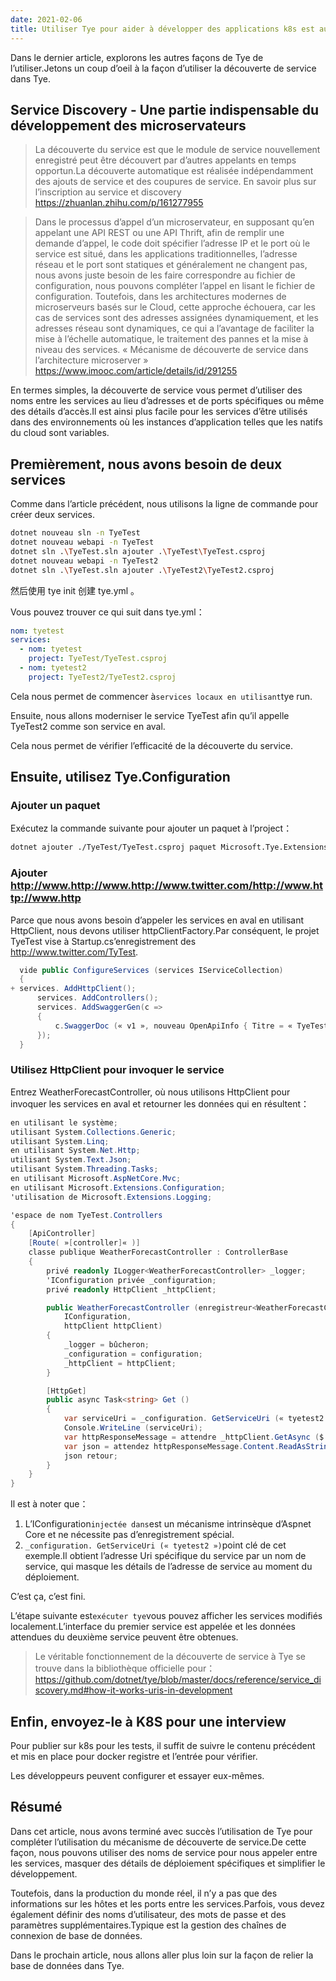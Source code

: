 ```yaml
---
date: 2021-02-06
title: Utiliser Tye pour aider à développer des applications k8s est aussi simple que cela (II)
---
```


Dans le dernier article, explorons les autres façons de Tye de l’utiliser.Jetons un coup d’oeil à la façon d’utiliser la découverte de service dans Tye.

<!-- more -->

<!-- md Header-Newbe-Claptrap.md -->

## Service Discovery - Une partie indispensable du développement des microservateurs

> La découverte du service est que le module de service nouvellement enregistré peut être découvert par d’autres appelants en temps opportun.La découverte automatique est réalisée indépendamment des ajouts de service et des coupures de service. En savoir plus sur l’inscription au service et discovery <https://zhuanlan.zhihu.com/p/161277955>

> Dans le processus d’appel d’un microservateur, en supposant qu’en appelant une API REST ou une API Thrift, afin de remplir une demande d’appel, le code doit spécifier l’adresse IP et le port où le service est situé, dans les applications traditionnelles, l’adresse réseau et le port sont statiques et généralement ne changent pas, nous avons juste besoin de les faire correspondre au fichier de configuration, nous pouvons compléter l’appel en lisant le fichier de configuration. Toutefois, dans les architectures modernes de microserveurs basés sur le Cloud, cette approche échouera, car les cas de services sont des adresses assignées dynamiquement, et les adresses réseau sont dynamiques, ce qui a l’avantage de faciliter la mise à l’échelle automatique, le traitement des pannes et la mise à niveau des services. « Mécanisme de découverte de service dans l’architecture microserver » <https://www.imooc.com/article/details/id/291255>

En termes simples, la découverte de service vous permet d’utiliser des noms entre les services au lieu d’adresses et de ports spécifiques ou même des détails d’accès.Il est ainsi plus facile pour les services d’être utilisés dans des environnements où les instances d’application telles que les natifs du cloud sont variables.

## Premièrement, nous avons besoin de deux services

Comme dans l’article précédent, nous utilisons la ligne de commande pour créer deux services.

```bash
dotnet nouveau sln -n TyeTest
dotnet nouveau webapi -n TyeTest
dotnet sln .\TyeTest.sln ajouter .\TyeTest\TyeTest.csproj
dotnet nouveau webapi -n TyeTest2
dotnet sln .\TyeTest.sln ajouter .\TyeTest2\TyeTest2.csproj
```

然后使用 tye init 创建 tye.yml 。

Vous pouvez trouver ce qui suit dans tye.yml：

```yml
nom: tyetest
services:
  - nom: tyetest
    project: TyeTest/TyeTest.csproj
  - nom: tyetest2
    project: TyeTest2/TyeTest2.csproj
```

Cela nous permet de commencer à`services locaux en utilisant`tye run.

Ensuite, nous allons moderniser le service TyeTest afin qu’il appelle TyeTest2 comme son service en aval.

Cela nous permet de vérifier l’efficacité de la découverte du service.

## Ensuite, utilisez Tye.Configuration

### Ajouter un paquet

Exécutez la commande suivante pour ajouter un paquet à l’project：

```bash
dotnet ajouter ./TyeTest/TyeTest.csproj paquet Microsoft.Tye.Extensions.Configuration --version 0.6.0-alpha.21070.5
```

### Ajouter http://www.http://www.http://www.twitter.com/http://www.http://www.http

Parce que nous avons besoin d’appeler les services en aval en utilisant HttpClient, nous devons utiliser httpClientFactory.Par conséquent, le projet TyeTest vise à Startup.cs’enregistrement des http://www.twitter.com/TyTest.

```csharp
  vide public ConfigureServices (services IServiceCollection)
  {
+ services. AddHttpClient();
      services. AddControllers();
      services. AddSwaggerGen(c =>
      {
          c.SwaggerDoc (« v1 », nouveau OpenApiInfo { Titre = « TyeTest », Version = « v1 » });
      });
  }
```

### Utilisez HttpClient pour invoquer le service

Entrez WeatherForecastController, où nous utilisons HttpClient pour invoquer les services en aval et retourner les données qui en résultent：

```cs
en utilisant le système;
utilisant System.Collections.Generic;
utilisant System.Linq;
en utilisant System.Net.Http;
utilisant System.Text.Json;
utilisant System.Threading.Tasks;
en utilisant Microsoft.AspNetCore.Mvc;
en utilisant Microsoft.Extensions.Configuration;
'utilisation de Microsoft.Extensions.Logging;

'espace de nom TyeTest.Controllers
{
    [ApiController]
    [Route( »[controller]« )]
    classe publique WeatherForecastController : ControllerBase
    {
        privé readonly ILogger<WeatherForecastController> _logger;
        'IConfiguration privée _configuration;
        privé readonly HttpClient _httpClient;

        public WeatherForecastController (enregistreur<WeatherForecastController> ILogger, configuration
            IConfiguration,
            httpClient httpClient)
        {
            _logger = bûcheron;
            _configuration = configuration;
            _httpClient = httpClient;
        }

        [HttpGet]
        public async Task<string> Get ()
        {
            var serviceUri = _configuration. GetServiceUri (« tyetest2 »);
            Console.WriteLine (serviceUri);
            var httpResponseMessage = attendre _httpClient.GetAsync ($ »{serviceUri}WeatherForecast »);
            var json = attendez httpResponseMessage.Content.ReadAsStringAsync();
            json retour;
        }
    }
}
```

Il est à noter que：

1. L’IConfiguration`injectée dans`est un mécanisme intrinsèque d’Aspnet Core et ne nécessite pas d’enregistrement spécial.
2. `_configuration. GetServiceUri (« tyetest2 »)`point clé de cet exemple.Il obtient l’adresse Uri spécifique du service par un nom de service, qui masque les détails de l’adresse de service au moment du déploiement.

C’est ça, c’est fini.

L’étape suivante est`exécuter tye`vous pouvez afficher les services modifiés localement.L’interface du premier service est appelée et les données attendues du deuxième service peuvent être obtenues.

> Le véritable fonctionnement de la découverte de service à Tye se trouve dans la bibliothèque officielle pour： <https://github.com/dotnet/tye/blob/master/docs/reference/service_discovery.md#how-it-works-uris-in-development>

## Enfin, envoyez-le à K8S pour une interview

Pour publier sur k8s pour les tests, il suffit de suivre le contenu précédent et mis en place pour docker registre et l’entrée pour vérifier.

Les développeurs peuvent configurer et essayer eux-mêmes.

## Résumé

Dans cet article, nous avons terminé avec succès l’utilisation de Tye pour compléter l’utilisation du mécanisme de découverte de service.De cette façon, nous pouvons utiliser des noms de service pour nous appeler entre les services, masquer des détails de déploiement spécifiques et simplifier le développement.

Toutefois, dans la production du monde réel, il n’y a pas que des informations sur les hôtes et les ports entre les services.Parfois, vous devez également définir des noms d’utilisateur, des mots de passe et des paramètres supplémentaires.Typique est la gestion des chaînes de connexion de base de données.

Dans le prochain article, nous allons aller plus loin sur la façon de relier la base de données dans Tye.

<!-- md Footer-Newbe-Claptrap.md -->
